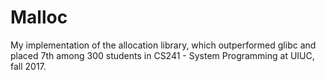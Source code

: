 # Malloc
My implementation of the allocation library, which outperformed glibc and placed 7th among 300 students in CS241 - System Programming at UIUC, fall 2017.

